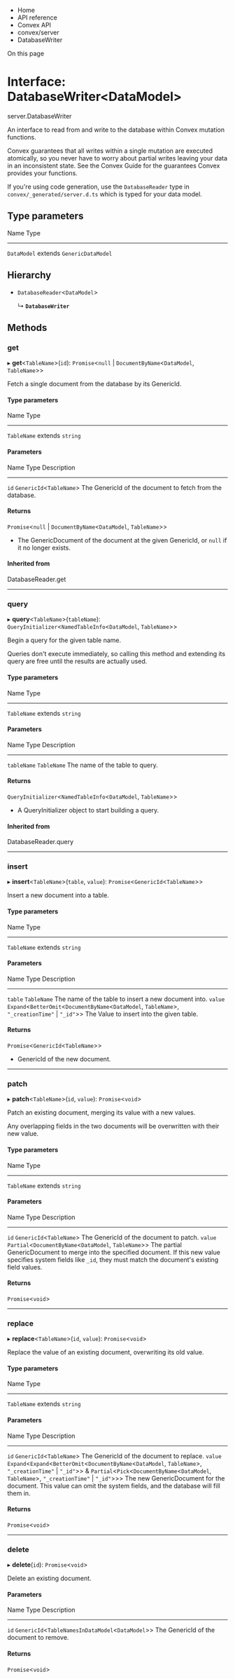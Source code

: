 <div>

<div>

<div>

<div>

-   Home
-   API reference
-   Convex API
-   convex/server
-   DatabaseWriter

<div>

On this page

</div>

<div>

<div>

# Interface: DatabaseWriter\<DataModel\>

</div>

server.DatabaseWriter

An interface to read from and write to the database within Convex
mutation functions.

Convex guarantees that all writes within a single mutation are executed
atomically, so you never have to worry about partial writes leaving your
data in an inconsistent state. See the Convex Guide for the guarantees
Convex provides your functions.

If you\'re using code generation, use the `DatabaseReader` type in
`convex/_generated/server.d.ts` which is typed for your data model.

## Type parameters​

  Name          Type
  ------------- ----------------------------
  `DataModel`   extends `GenericDataModel`

## Hierarchy​

-   `DatabaseReader`\<`DataModel`\>

    ↳ **`DatabaseWriter`**

## Methods​

### get​

▸ **get**\<`TableName`\>(`id`): `Promise`\<`null` \|
`DocumentByName`\<`DataModel`, `TableName`\>\>

Fetch a single document from the database by its GenericId.

#### Type parameters​

  Name          Type
  ------------- ------------------
  `TableName`   extends `string`

#### Parameters​

  Name   Type                         Description
  ------ ---------------------------- -----------------------------------------------------------
  `id`   `GenericId`\<`TableName`\>   The GenericId of the document to fetch from the database.

#### Returns​

`Promise`\<`null` \| `DocumentByName`\<`DataModel`, `TableName`\>\>

-   The GenericDocument of the document at the given GenericId, or
    `null` if it no longer exists.

#### Inherited from​

DatabaseReader.get

------------------------------------------------------------------------

### query​

▸ **query**\<`TableName`\>(`tableName`):
`QueryInitializer`\<`NamedTableInfo`\<`DataModel`, `TableName`\>\>

Begin a query for the given table name.

Queries don\'t execute immediately, so calling this method and extending
its query are free until the results are actually used.

#### Type parameters​

  Name          Type
  ------------- ------------------
  `TableName`   extends `string`

#### Parameters​

  Name          Type          Description
  ------------- ------------- ---------------------------------
  `tableName`   `TableName`   The name of the table to query.

#### Returns​

`QueryInitializer`\<`NamedTableInfo`\<`DataModel`, `TableName`\>\>

-   A QueryInitializer object to start building a query.

#### Inherited from​

DatabaseReader.query

------------------------------------------------------------------------

### insert​

▸ **insert**\<`TableName`\>(`table`, `value`):
`Promise`\<`GenericId`\<`TableName`\>\>

Insert a new document into a table.

#### Type parameters​

  Name          Type
  ------------- ------------------
  `TableName`   extends `string`

#### Parameters​

  Name      Type                                                                                                     Description
  --------- -------------------------------------------------------------------------------------------------------- ------------------------------------------------------
  `table`   `TableName`                                                                                              The name of the table to insert a new document into.
  `value`   `Expand`\<`BetterOmit`\<`DocumentByName`\<`DataModel`, `TableName`\>, `"_creationTime"` \| `"_id"`\>\>   The Value to insert into the given table.

#### Returns​

`Promise`\<`GenericId`\<`TableName`\>\>

-   GenericId of the new document.

------------------------------------------------------------------------

### patch​

▸ **patch**\<`TableName`\>(`id`, `value`): `Promise`\<`void`\>

Patch an existing document, merging its value with a new values.

Any overlapping fields in the two documents will be overwritten with
their new value.

#### Type parameters​

  Name          Type
  ------------- ------------------
  `TableName`   extends `string`

#### Parameters​

  Name      Type                                                        Description
  --------- ----------------------------------------------------------- --------------------------------------------------------------------------------------------------------------------------------------------------------------------------------
  `id`      `GenericId`\<`TableName`\>                                  The GenericId of the document to patch.
  `value`   `Partial`\<`DocumentByName`\<`DataModel`, `TableName`\>\>   The partial GenericDocument to merge into the specified document. If this new value specifies system fields like `_id`, they must match the document\'s existing field values.

#### Returns​

`Promise`\<`void`\>

------------------------------------------------------------------------

### replace​

▸ **replace**\<`TableName`\>(`id`, `value`): `Promise`\<`void`\>

Replace the value of an existing document, overwriting its old value.

#### Type parameters​

  Name          Type
  ------------- ------------------
  `TableName`   extends `string`

#### Parameters​

  Name      Type                                                                                                                                                                                                                     Description
  --------- ------------------------------------------------------------------------------------------------------------------------------------------------------------------------------------------------------------------------ ----------------------------------------------------------------------------------------------------------------------
  `id`      `GenericId`\<`TableName`\>                                                                                                                                                                                               The GenericId of the document to replace.
  `value`   `Expand`\<`Expand`\<`BetterOmit`\<`DocumentByName`\<`DataModel`, `TableName`\>, `"_creationTime"` \| `"_id"`\>\> & `Partial`\<`Pick`\<`DocumentByName`\<`DataModel`, `TableName`\>, `"_creationTime"` \| `"_id"`\>\>\>   The new GenericDocument for the document. This value can omit the system fields, and the database will fill them in.

#### Returns​

`Promise`\<`void`\>

------------------------------------------------------------------------

### delete​

▸ **delete**(`id`): `Promise`\<`void`\>

Delete an existing document.

#### Parameters​

  Name   Type                                                    Description
  ------ ------------------------------------------------------- ------------------------------------------
  `id`   `GenericId`\<`TableNamesInDataModel`\<`DataModel`\>\>   The GenericId of the document to remove.

#### Returns​

`Promise`\<`void`\>

</div>

</div>

</div>

</div>

</div>
